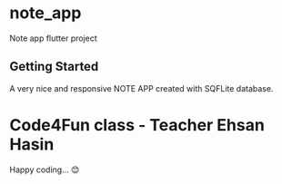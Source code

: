 # note_app

Note app flutter project

## Getting Started

A very nice and responsive NOTE APP created with SQFLite database.

# Code4Fun class - Teacher Ehsan Hasin

Happy coding... 😊
